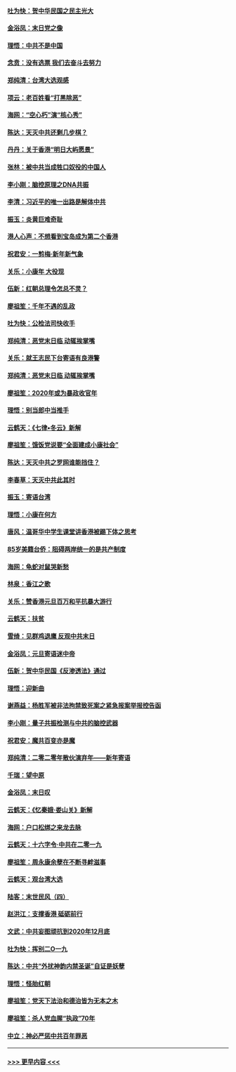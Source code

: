 #### [吐为快：贺中华民国之民主光大](../pages/nsc993/n11788618.md?t=01130911) 
#### [金浴凤：末日党之像](../pages/nsc993/n11787475.md?t=01130911) 
#### [理悟：中共不是中国](../pages/nsc993/n11787463.md?t=01130911) 
#### [念贲：没有选票  我们去奋斗去努力](../pages/nsc993/n11787398.md?t=01130911) 
#### [郑纯清：台湾大选观感](../pages/nsc993/n11786210.md?t=01130911) 
#### [项云：老百姓看“打黑除恶”](../pages/nsc993/n11785398.md?t=01130911) 
#### [海网：“空心朽”演“核心秀”](../pages/nsc993/n11783874.md?t=01130911) 
#### [陈达：天灭中共还剩几步棋？](../pages/nsc993/n11783719.md?t=01130911) 
#### [丹丹：关于香港“明日大屿愿景”](../pages/nsc993/n11783273.md?t=01130911) 
#### [张林：被中共当成牲口奴役的中国人](../pages/nsc993/n11782397.md?t=01130911) 
#### [李小刚：脑控原理之DNA共振](../pages/nsc993/n11780962.md?t=01130911) 
#### [李清：习近平的唯一出路是解体中共](../pages/nsc993/n11780866.md?t=01130911) 
#### [振玉：炎黄巨难奇耻](../pages/nsc993/n11779632.md?t=01130911) 
#### [港人心声：不想看到宝岛成为第二个香港](../pages/nsc993/n11778817.md?t=01130911) 
#### [祝君安：一剪梅‧新年新气象](../pages/nsc993/n11776340.md?t=01130911) 
#### [关乐：小康年 大役现](../pages/nsc993/n11774213.md?t=01130911) 
#### [伍新：红朝总理令怎总不灵？](../pages/nsc993/n11770813.md?t=01130911) 
#### [廖祖笙：千年不遇的乱政](../pages/nsc993/n11770373.md?t=01130911) 
#### [吐为快：公检法司快收手](../pages/nsc993/n11770359.md?t=01130911) 
#### [郑纯清：恶党末日临 动辄挨掌嘴](../pages/nsc993/n11769912.md?t=01130911) 
#### [关乐：就王志民下台寄语有良港警](../pages/nsc993/n11769903.md?t=01130911) 
#### [郑纯清：恶党末日临 动辄挨掌嘴](../pages/nsc993/n11769356.md?t=01130911) 
#### [廖祖笙：2020年或为暴政收官年](../pages/nsc993/n11768216.md?t=01130911) 
#### [理悟：别当郎中当推手](../pages/nsc993/n11768243.md?t=01130911) 
#### [云鹤天：《七律▪冬云》新解](../pages/nsc993/n11768204.md?t=01130911) 
#### [廖祖笙：饿饭党说要“全面建成小康社会”](../pages/nsc993/n11767482.md?t=01130911) 
#### [陈达：天灭中共之罗网谁能挡住？](../pages/nsc993/n11767465.md?t=01130911) 
#### [李春草：天灭中共此其时](../pages/nsc993/n11767452.md?t=01130911) 
#### [振玉：寄语台湾](../pages/nsc993/n11767432.md?t=01130911) 
#### [理悟：小康在何方](../pages/nsc993/n11767394.md?t=01130911) 
#### [唐风：温哥华中学生课堂讲香港被踢下体之思考](../pages/nsc993/n11766848.md?t=01130911) 
#### [85岁美籍台侨：阻碍两岸统一的是共产制度](../pages/nsc993/n11765043.md?t=01130911) 
#### [海网：龟蛇对鼠哭新愁](../pages/nsc993/n11764895.md?t=01130911) 
#### [林泉：香江之歌](../pages/nsc993/n11764415.md?t=01130911) 
#### [关乐：赞香港元旦百万和平抗暴大游行](../pages/nsc993/n11764382.md?t=01130911) 
#### [云鹤天：扶贫](../pages/nsc993/n11764245.md?t=01130911) 
#### [雪绮：见群鸡退鹰  反观中共末日](../pages/nsc993/n11762112.md?t=01130911) 
#### [金浴凤：元旦寄语迷中帝](../pages/nsc993/n11761788.md?t=01130911) 
#### [伍新：贺中华民国《反渗透法》通过](../pages/nsc993/n11761994.md?t=01130911) 
#### [理悟：迎新曲](../pages/nsc993/n11761152.md?t=01130911) 
#### [谢燕益：杨胜军被非法拘禁致死案之紧急报案举报控告函](../pages/nsc993/n11756134.md?t=01130911) 
#### [李小刚：量子共振检测与中共的脑控武器](../pages/nsc993/n11754518.md?t=01130911) 
#### [祝君安：魔共百变亦是魔](../pages/nsc993/n11754469.md?t=01130911) 
#### [郑纯清：二零二零年散伙演弃年——新年寄语](../pages/nsc993/n11754195.md?t=01130911) 
#### [千瑞：望中原](../pages/nsc993/n11754159.md?t=01130911) 
#### [金浴凤：末日叹](../pages/nsc993/n11752359.md?t=01130911) 
#### [云鹤天：《忆秦娥‧娄山关》新解](../pages/nsc993/n11752348.md?t=01130911) 
#### [海网：户口松绑之来龙去脉](../pages/nsc993/n11752328.md?t=01130911) 
#### [云鹤天：十六字令‧中共在二零一九](../pages/nsc993/n11752305.md?t=01130911) 
#### [廖祖笙：周永康余孽在不断寻衅滋事](../pages/nsc993/n11751013.md?t=01130911) 
#### [云鹤天：观台湾大选](../pages/nsc993/n11751007.md?t=01130911) 
#### [陆客：末世民风（四）](../pages/nsc993/n11749203.md?t=01130911) 
#### [赵洪江：支撑香港 砥砺前行](../pages/nsc993/n11748482.md?t=01130911) 
#### [文武：中共妄图顽抗到2020年12月底](../pages/nsc993/n11748446.md?t=01130911) 
#### [吐为快：挥别二O一九](../pages/nsc993/n11748411.md?t=01130911) 
#### [陈达：中共“外扰神韵内禁圣诞”自证是妖孽](../pages/nsc993/n11748226.md?t=01130911) 
#### [理悟：怪胎红朝](../pages/nsc993/n11748206.md?t=01130911) 
#### [廖祖笙：党天下法治和德治皆为无本之木](../pages/nsc993/n11748135.md?t=01130911) 
#### [廖祖笙：杀人党血腥“执政”70年](../pages/nsc993/n11745144.md?t=01130911) 
#### [中立：神必严惩中共百年罪恶](../pages/nsc993/n11744970.md?t=01130911) 

----
#### [ >>> 更早内容 <<< ](../indexes/nsc993-earlier.md)
